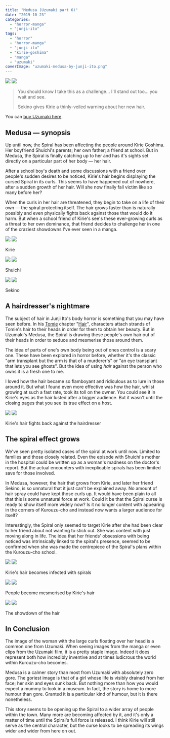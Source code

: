 ```yaml
---
title: "Medusa (Uzumaki part 6)"
date: "2019-10-23"
categories: 
  - "horror-manga"
  - "junji-ito"
tags: 
  - "horror"
  - "horror-manga"
  - "junji-ito"
  - "kirie-goshima"
  - "manga"
  - "uzumaki"
coverImage: "uzumaki-medusa-by-junji-ito.png"
---
```


[![](images/uzumaki-medusa-by-junji-ito.png)](images/uzumaki-medusa-by-junji-ito.png)
[![](images/uzumaki-medusa-by-junji-ito.png)](images/uzumaki-medusa-by-junji-ito.png)

> You should know I take this as a challenge... I'll stand out too... you wait and see.
> 
> Sekino gives Kirie a thinly-veiled warning about her new hair.

You can [buy Uzumaki here](https://amzn.to/2NClvXB).

## Medusa — synopsis

Up until now, the Spiral has been affecting the people around Kirie Goshima. Her boyfriend Shuichi's parents; her own father; a friend at school. But in Medusa, the Spiral is finally catching up to her and has it's sights set directly on a particular part of her body — her hair.

After a school boy's death and some discussions with a friend over people's sudden desires to be noticed, Kirie's hair begins displaying the cursed Spiral in its curls. This seems to have happened out of nowhere, after a sudden growth of her hair. Will she now finally fall victim like so many before her?

When the curls in her hair are threatened, they begin to take on a life of their own — the spiral protecting itself. The hair grows faster than is naturally possibly and even physically fights back against those that would do it harm. But when a school friend of Kirie's see's these ever-growing curls as a threat to her own dominance, that friend decides to challenge her in one of the craziest showdowns I've ever seen in a manga.

[![](images/Kirie.jpg)](images/Kirie.jpg)
[![](images/Kirie.jpg)](images/Kirie.jpg)

Kirie

[![](images/Shuichi2.jpg)](images/Shuichi2.jpg)
[![](images/Shuichi2.jpg)](images/Shuichi2.jpg)

Shuichi

[![](images/Sekino.jpg)](images/Sekino.jpg)
[![](images/Sekino.jpg)](images/Sekino.jpg)

Sekino

## A hairdresser's nightmare

The subject of hair in Junji Ito's body horror is something that you may have seen before. In his [Tomie](/tag/tomie-collection/) chapter "[Hair](https://junjiitomanga.com/hair-tomie-part-11/)", characters attach strands of Tomie's hair to their heads in order for them to obtain her beauty. But in Uzumaki's Medusa, the Spiral is drawing these people's own hair out of their heads in order to seduce and mesmerise those around them.

The idea of parts of one's own body being out of ones control is a scary one. These have been explored in horror before, whether it's the classic "arm transplant but the arm is that of a murderer's" or "an eye transplant that lets you see ghosts". But the idea of using _hair_ against the person who owns it is a fresh one to me.

I loved how the hair became so flamboyant and ridiculous as to lure in those around it. But what I found even more effective was how the hair, whilst growing at such a fast rate, took its toll on the owner. You could see it in Kirie's eyes as the hair lusted after a bigger audience. But it wasn't until the closing pages that you see its true effect on a host.

[![](images/Kiries-hair-fights-back-against-the-hairdresser1.jpg)](images/Kiries-hair-fights-back-against-the-hairdresser1.jpg)
[![](images/Kiries-hair-fights-back-against-the-hairdresser1.jpg)](images/Kiries-hair-fights-back-against-the-hairdresser1.jpg)

Kirie's hair fights back against the hairdresser

## The spiral effect grows

We've seen pretty isolated cases of the spiral at work until now. Limited to families and those closely related. Even the episode with Shuichi's mother in the hospital could be written up as a woman's madness on the doctor's report. But the actual encounters with inexplicable spirals has been limited save for those involved.

In Medusa, however, the hair that grows from Kirie, and later her friend Sekino, is so unnatural that it just can't be explained away. No amount of hair spray could have kept those curls up. It would have been plain to all that this is some unnatural force at work. Could it be that the Spiral curse is ready to show itself more widely now? Is it no longer content with appearing in the corners of Kurouzu-cho and instead now wants a larger audience for itself?

Interestingly, the Spiral only seemed to target Kirie after she had been clear to her friend about not wanting to stick out. She was content with just moving along in life. The idea that her friends' obsessions with being noticed was intrinsically linked to the spiral's presence, seemed to be confirmed when she was made the centrepiece of the Spiral's plans within the Kurouzu-cho school.

[![](images/Kiries-hair-becomes-infected-with-spirals.jpg)](images/Kiries-hair-becomes-infected-with-spirals.jpg)
[![](images/Kiries-hair-becomes-infected-with-spirals.jpg)](images/Kiries-hair-becomes-infected-with-spirals.jpg)

Kirie's hair becomes infected with spirals

[![](images/People-become-mesmerised-by-Kiries-hair.jpg)](images/People-become-mesmerised-by-Kiries-hair.jpg)
[![](images/People-become-mesmerised-by-Kiries-hair.jpg)](images/People-become-mesmerised-by-Kiries-hair.jpg)

People become mesmerised by Kirie's hair

[![](images/The-showdown-of-the-hair1.jpg)](images/The-showdown-of-the-hair1.jpg)
[![](images/The-showdown-of-the-hair1.jpg)](images/The-showdown-of-the-hair1.jpg)

The showdown of the hair

## In Conclusion

The image of the woman with the large curls floating over her head is a common one from Uzumaki. When seeing images from the manga or even clips from the Uzumaki film, it is a pretty staple image. Indeed it does represent both how incredibly inventive and at times ludicrous the world within Kurouzu-cho becomes.

Medusa is a calmer story than most from Uzumaki with absolutely zero gore. The goriest image is that of a girl whose life is visibly drained from her face; her skin and eyes sunk back. But nothing more than how you would expect a mummy to look in a museum. In fact, the story is home to more humour than gore. Granted it is a particular kind of humour, but it is there nonetheless.

This story seems to be opening up the Spiral to a wider array of people within the town. Many more are becoming affected by it, and it's only a matter of time until the Spiral's full force is released. I think Kirie will still serve as the central character, but the curse looks to be spreading its wings wider and wider from here on out.
